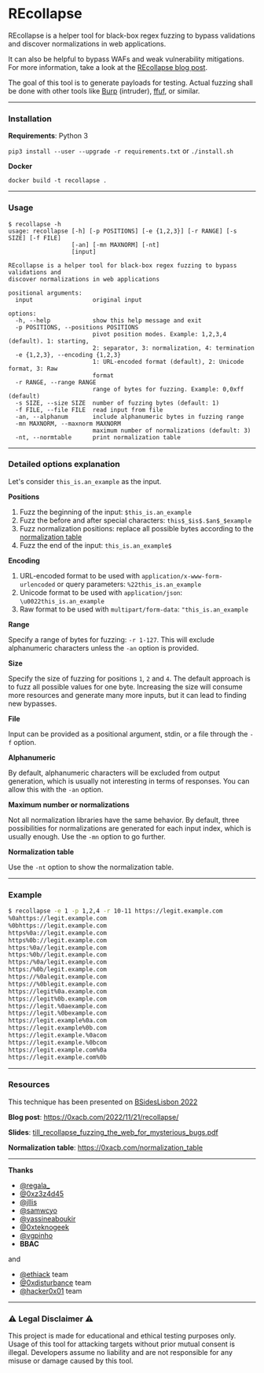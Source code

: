 # REcollapse

REcollapse is a helper tool for black-box regex fuzzing to bypass validations and discover normalizations in web applications.

It can also be helpful to bypass WAFs and weak vulnerability mitigations. For more information, take a look at the [REcollapse blog post](https://0xacb.com/2022/11/21/recollapse/).

The goal of this tool is to generate payloads for testing. Actual fuzzing shall be done with other tools like [Burp](https://portswigger.net/burp) (intruder), [ffuf](https://github.com/ffuf/ffuf), or similar.

---------------

### Installation

**Requirements**: Python 3

`pip3 install --user --upgrade -r requirements.txt` or `./install.sh`

**Docker**

`docker build -t recollapse .`

---------------

### Usage
```
$ recollapse -h
usage: recollapse [-h] [-p POSITIONS] [-e {1,2,3}] [-r RANGE] [-s SIZE] [-f FILE]
                  [-an] [-mn MAXNORM] [-nt]
                  [input]

REcollapse is a helper tool for black-box regex fuzzing to bypass validations and
discover normalizations in web applications

positional arguments:
  input                 original input

options:
  -h, --help            show this help message and exit
  -p POSITIONS, --positions POSITIONS
                        pivot position modes. Example: 1,2,3,4 (default). 1: starting,
                        2: separator, 3: normalization, 4: termination
  -e {1,2,3}, --encoding {1,2,3}
                        1: URL-encoded format (default), 2: Unicode format, 3: Raw
                        format
  -r RANGE, --range RANGE
                        range of bytes for fuzzing. Example: 0,0xff (default)
  -s SIZE, --size SIZE  number of fuzzing bytes (default: 1)
  -f FILE, --file FILE  read input from file
  -an, --alphanum       include alphanumeric bytes in fuzzing range
  -mn MAXNORM, --maxnorm MAXNORM
                        maximum number of normalizations (default: 3)
  -nt, --normtable      print normalization table
```

---------------

### Detailed options explanation

Let's consider `this_is.an_example` as the input.

**Positions**

1. Fuzz the beginning of the input: `$this_is.an_example`
2. Fuzz the before and after special characters: `this$_$is$.$an$_$example`
3. Fuzz normalization positions: replace all possible bytes according to the [normalization table](https://0xacb.com/normalization_table)
4. Fuzz the end of the input: `this_is.an_example$`

**Encoding**

1. URL-encoded format to be used with `application/x-www-form-urlencoded` or query parameters: `%22this_is.an_example`
2. Unicode format to be used with `application/json`: `\u0022this_is.an_example`
3. Raw format to be used with `multipart/form-data`: `"this_is.an_example`

**Range**

Specify a range of bytes for fuzzing: `-r 1-127`. This will exclude alphanumeric characters unless the `-an` option is provided.

**Size**

Specify the size of fuzzing for positions `1`, `2` and `4`. The default approach is to fuzz all possible values for one byte. Increasing the size will consume more resources and generate many more inputs, but it can lead to finding new bypasses.

**File**

Input can be provided as a positional argument, stdin, or a file through the `-f` option.

**Alphanumeric**

By default, alphanumeric characters will be excluded from output generation, which is usually not interesting in terms of responses. You can allow this with the `-an` option.

**Maximum number or normalizations**

Not all normalization libraries have the same behavior. By default, three possibilities for normalizations are generated for each input index, which is usually enough. Use the `-mn` option to go further.

**Normalization table**

Use the `-nt` option to show the normalization table.

---------------

### Example

```bash
$ recollapse -e 1 -p 1,2,4 -r 10-11 https://legit.example.com
%0ahttps://legit.example.com
%0bhttps://legit.example.com
https%0a://legit.example.com
https%0b://legit.example.com
https:%0a//legit.example.com
https:%0b//legit.example.com
https:/%0a/legit.example.com
https:/%0b/legit.example.com
https://%0alegit.example.com
https://%0blegit.example.com
https://legit%0a.example.com
https://legit%0b.example.com
https://legit.%0aexample.com
https://legit.%0bexample.com
https://legit.example%0a.com
https://legit.example%0b.com
https://legit.example.%0acom
https://legit.example.%0bcom
https://legit.example.com%0a
https://legit.example.com%0b
```

---------------

### Resources

This technique has been presented on [BSidesLisbon 2022](https://bsideslisbon.org/)

**Blog post**: https://0xacb.com/2022/11/21/recollapse/

**Slides**: [till_recollapse_fuzzing_the_web_for_mysterious_bugs.pdf](https://github.com/0xacb/recollapse/blob/main/till_recollapse_fuzzing_the_web_for_mysterious_bugs.pdf)

**Normalization table**: https://0xacb.com/normalization_table

---------------

**Thanks**

- [@regala_](https://twitter.com/regala_)
- [@0xz3z4d45](https://twitter.com/0xz3z4d45)
- [@jllis](https://twitter.com/jllis)
- [@samwcyo](https://twitter.com/samwcyo)
- [@yassineaboukir](https://twitter.com/yassineaboukir)
- [@0xteknogeek](https://twitter.com/0xteknogeek)
- [@vgpinho](https://github.com/vgpinho)
- **BBAC**

and

- [@ethiack](https://twitter.com/ethiack) team
- [@0xdisturbance](https://twitter.com/0xdisturbance) team
- [@hacker0x01](https://twitter.com/hacker0x01) team

---------------

### ⚠ Legal Disclaimer ⚠

This project is made for educational and ethical testing purposes only. Usage of this tool for attacking targets without prior mutual consent is illegal. Developers assume no liability and are not responsible for any misuse or damage caused by this tool.
